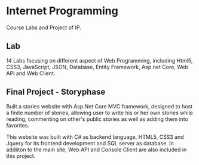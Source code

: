 # Internet Programming
Course Labs and Project of IP.

## Lab
14 Labs focusing on different aspect of Web Programming, including Html5, CSS3, JavaScript, JSON, Database, Entity Framework, Asp.net Core, Web API and Web Client.

## Final Project - Storyphase
Built a stories website with Asp.Net Core MVC framework, designed to host a finite number of stories, allowing user to write his or her own stories while reading, commenting on other's public stories as well as adding them into favorites. 

This website was built with C# as backend language, HTML5, CSS3 and Jquery for its frontend development and SQL server as  database. In addiiton to the main site, Web API and Console Client are also included in this project.
